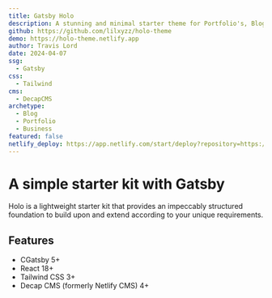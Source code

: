 ```yaml
---
title: Gatsby Holo 
description: A stunning and minimal starter theme for Portfolio's, Blog's, and more.
github: https://github.com/lilxyzz/holo-theme
demo: https://holo-theme.netlify.app
author: Travis Lord
date: 2024-04-07
ssg:
  - Gatsby
css:
  - Tailwind 
cms:
  - DecapCMS
archetype:
  - Blog
  - Portfolio
  - Business
featured: false
netlify_deploy: https://app.netlify.com/start/deploy?repository=https://github.com/lilxyzz/holo-theme
---
```


# A simple starter kit with Gatsby

Holo is a lightweight starter kit that provides an impeccably structured foundation to build upon and extend according to your unique requirements.

## Features

* CGatsby 5+
* React 18+
* Tailwind CSS 3+
* Decap CMS (formerly Netlify CMS) 4+

